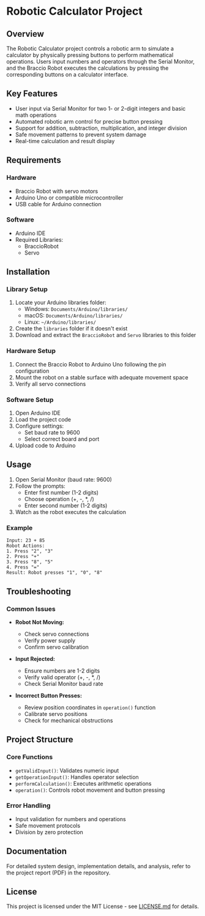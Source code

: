 # Robotic Calculator Project

## Overview
The Robotic Calculator project controls a robotic arm to simulate a calculator by physically pressing buttons to perform mathematical operations. Users input numbers and operators through the Serial Monitor, and the Braccio Robot executes the calculations by pressing the corresponding buttons on a calculator interface.

## Key Features
- User input via Serial Monitor for two 1- or 2-digit integers and basic math operations
- Automated robotic arm control for precise button pressing
- Support for addition, subtraction, multiplication, and integer division
- Safe movement patterns to prevent system damage
- Real-time calculation and result display

## Requirements

### Hardware
- Braccio Robot with servo motors
- Arduino Uno or compatible microcontroller
- USB cable for Arduino connection

### Software
- Arduino IDE
- Required Libraries:
  - BraccioRobot
  - Servo

## Installation

### Library Setup
1. Locate your Arduino libraries folder:
   - Windows: `Documents/Arduino/libraries/`
   - macOS: `Documents/Arduino/libraries/`
   - Linux: `~/Arduino/libraries/`
2. Create the `libraries` folder if it doesn't exist
3. Download and extract the `BraccioRobot` and `Servo` libraries to this folder

### Hardware Setup
1. Connect the Braccio Robot to Arduino Uno following the pin configuration
2. Mount the robot on a stable surface with adequate movement space
3. Verify all servo connections

### Software Setup
1. Open Arduino IDE
2. Load the project code
3. Configure settings:
   - Set baud rate to 9600
   - Select correct board and port
4. Upload code to Arduino

## Usage

1. Open Serial Monitor (baud rate: 9600)
2. Follow the prompts:
   - Enter first number (1-2 digits)
   - Choose operation (+, -, *, /)
   - Enter second number (1-2 digits)
3. Watch as the robot executes the calculation

### Example
```
Input: 23 + 85
Robot Actions:
1. Press "2", "3"
2. Press "+"
3. Press "8", "5"
4. Press "="
Result: Robot presses "1", "0", "8"
```

## Troubleshooting

### Common Issues
- **Robot Not Moving:**
  - Check servo connections
  - Verify power supply
  - Confirm servo calibration

- **Input Rejected:**
  - Ensure numbers are 1-2 digits
  - Verify valid operator (+, -, *, /)
  - Check Serial Monitor baud rate

- **Incorrect Button Presses:**
  - Review position coordinates in `operation()` function
  - Calibrate servo positions
  - Check for mechanical obstructions

## Project Structure

### Core Functions
- `getValidInput()`: Validates numeric input
- `getOperationInput()`: Handles operator selection
- `performCalculation()`: Executes arithmetic operations
- `operation()`: Controls robot movement and button pressing

### Error Handling
- Input validation for numbers and operations
- Safe movement protocols
- Division by zero protection

## Documentation
For detailed system design, implementation details, and analysis, refer to the project report (PDF) in the repository.

## License
This project is licensed under the MIT License - see [LICENSE.md](https://github.com/Eusha425/Math-Machina/tree/main?tab=MIT-1-ov-file) for details.
